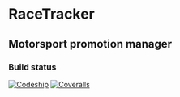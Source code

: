 # RaceTracker
## Motorsport promotion manager
### Build status
[![Codeship](https://img.shields.io/codeship/cd15b510-81d7-0135-b235-1235e5a37f40.svg)](https://app.codeship.com/projects/247028)
[![Coveralls](https://img.shields.io/coveralls/jpkeane/racetracker.svg)](https://coveralls.io/github/jpkeane/racetracker)